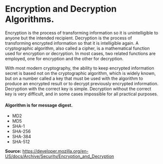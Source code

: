 <h1>Encryption and Decryption Algorithms.</h1>

<p>Encryption is the process of transforming information so it is unintelligible to anyone but the intended recipient. Decryption is the process of transforming encrypted information so that it is intelligible again. A cryptographic algorithm, also called a cipher, is a mathematical function used for encryption or decryption. In most cases, two related functions are employed, one for encryption and the other for decryption.</p>
<p>With most modern cryptography, the ability to keep encrypted information secret is based not on the cryptographic algorithm, which is widely known, but on a number called a key that must be used with the algorithm to produce an encrypted result or to decrypt previously encrypted information. Decryption with the correct key is simple. Decryption without the correct key is very difficult, and in some cases impossible for all practical purposes.</p>

<h4>Algorithm is for message digest.</h4>

<ul>
    <li>MD2</li>
    <li>MD5</li>
    <li>SHA-1</li>
    <li>SHA-256</li>
    <li>SHA-384</li>
    <li>SHA-512</li>
</ul>

<b>Source:</b> https://developer.mozilla.org/en-US/docs/Archive/Security/Encryption_and_Decryption
